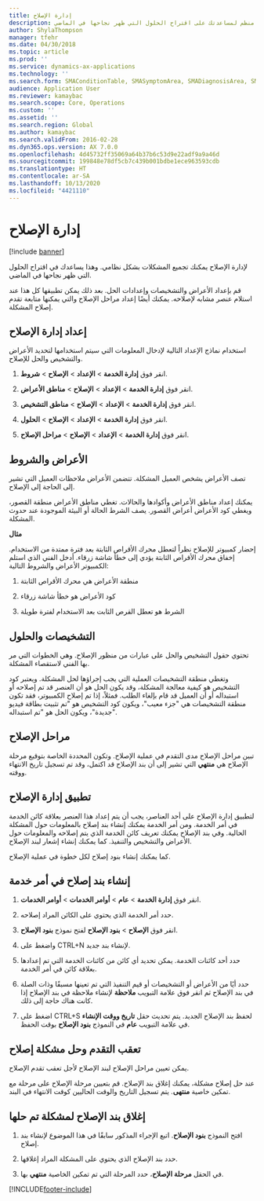 ```yaml
---
title: إدارة الإصلاح
description: قم بتجميع المشكلات بشكل منظم لمساعدتك على اقتراح الحلول التي ظهر نجاحها في الماضي.
author: ShylaThompson
manager: tfehr
ms.date: 04/30/2018
ms.topic: article
ms.prod: ''
ms.service: dynamics-ax-applications
ms.technology: ''
ms.search.form: SMAConditionTable, SMASymptomArea, SMADiagnosisArea, SMAResolutionTable, SMARepairStage
audience: Application User
ms.reviewer: kamaybac
ms.search.scope: Core, Operations
ms.custom: ''
ms.assetid: ''
ms.search.region: Global
ms.author: kamaybac
ms.search.validFrom: 2016-02-28
ms.dyn365.ops.version: AX 7.0.0
ms.openlocfilehash: 4d45732ff35069a64b37b6c53d9e22adf9a9a46d
ms.sourcegitcommit: 199848e78df5cb7c439b001bdbe1ece963593cdb
ms.translationtype: HT
ms.contentlocale: ar-SA
ms.lasthandoff: 10/13/2020
ms.locfileid: "4421110"
---
```

# <a name="repair-management"></a>إدارة الإصلاح       

[!include [banner](../includes/banner.md)]


لإدارة الإصلاح يمكنك تجميع المشكلات بشكل نظامي. وهذا يساعدك في اقتراح الحلول التي ظهر نجاحها في الماضي.

قم بإعداد الأعراض والتشخيصات وإعدادات الحل. بعد ذلك يمكن تطبيقها كل هذا عند استلام عنصر مشابه لإصلاحه. يمكنك أيضًا إعداد مراحل الإصلاح والتي يمكنها متابعة تقدم إصلاح المشكلة.

## <a name="setting-up-repair-management"></a>إعداد إدارة الإصلاح

استخدام نماذج الإعداد التالية لإدخال المعلومات التي سيتم استخدامها لتحديد الأعراض والتشخيص والحل للإصلاح.

1.  انقر فوق **إدارة الخدمة** \> **الإعداد** \> **الإصلاح** \> **شروط**.

2.  انقر فوق **إدارة الخدمة** \> **الإعداد** \> **الإصلاح** \> **مناطق الأعراض**.

3.  انقر فوق **إدارة الخدمة** \> **الإعداد** \> **الإصلاح** \> **مناطق التشخيص**.

4.  انقر فوق **إدارة الخدمة** \> **الإعداد** \> **الإصلاح** \> **الحلول**.

5.  انقر فوق **إدارة الخدمة** \> **الإعداد** \> **الإصلاح** \> **مراحل الإصلاح**.

## <a name="symptoms-and-conditions"></a>الأعراض والشروط

تصف الأعراض يشخص العميل المشكلة. تتضمن الأعراض ملاحظات العميل التي تشير إلى الحاجة إلى الإصلاح.

يمكنك إعداد مناطق الأعراض وأكوادها والحالات. تغطي مناطق الأعراض منطقة القصور، ويغطي كود الأعراض أعراض القصور. يصف الشرط الحالة أو البيئة الموجودة عند حدوث المشكلة.

**مثال**

إحضار كمبيوتر للإصلاح نظراً لتعطل محرك الأقراص الثابتة بعد فترة ممتدة من الاستخدام. إخفاق محرك الأقراص الثابتة يؤدي إلى خطأ شاشة زرقاء. أدخل الفني الذي استلم الكمبيوتر الأعراض والشروط التالية:

1.  منطقة الأعراض هي محرك الأقراص الثابتة

2.  كود الأعراض هو خطأ شاشة زرقاء

3.  الشرط هو تعطل القرص الثابت بعد الاستخدام لفترة طويلة

## <a name="diagnosis-and-resolutions"></a>التشخيصات والحلول

تحتوي حقول التشخيص والحل على عبارات من منظور الإصلاح. وهي الخطوات التي مر بها الفني لاستقصاء المشكلة.

وتغطي منطقة التشخيصات العملية التي يجب إجراؤها لحل المشكلة. ويعتبر كود التشخيص هو كيفية معالجة المشكلة، وقد يكون الحل هو أن العنصر قد تم إصلاحه أو استبداله أو أن العميل قد قام بإلغاء الطلب. فمثلاً، إذا تم إصلاح الكمبيوتر، فقد تكون منطقة التشخيصات هي "جزء معيب"، ويكون كود التشخيص هو "تم تثبيت بطاقة فيديو جديدة"، ويكون الحل هو "تم استبداله".

## <a name="repair-stages"></a>مراحل الإصلاح

تبين مراحل الإصلاح مدى التقدم في عملية الإصلاح. وتكون المحددة الخاصة بتوقيع مرحلة الإصلاح هي **منتهي** التي تشير إلى أن بند الإصلاح قد اكتمل، وقد تم تسجيل تاريخ الانتهاء ووقته.

## <a name="applying-repair-management"></a>تطبيق إدارة الإصلاح

لتطبيق إدارة الإصلاح على أحد العناصر، يجب أن يتم إعداد هذا العنصر بعلاقة كائن الخدمة في أمر الخدمة. ومن أمر الخدمة يمكنك إنشاء بند إصلاح بالمعلومات حول المشكلة الحالية. وفي بند الإصلاح يمكنك تعريف كائن الخدمة الذي يتم إصلاحه والمعلومات حول الأعراض والتشخيص والتنفيذ. كما يمكنك إنشاء إشعار لبند الإصلاح.

كما يمكنك إنشاء بنود إصلاح لكل خطوة في عملية الإصلاح.

## <a name="create-a-repair-line-on-a-service-order"></a>إنشاء بند إصلاح في أمر خدمة

1.  انقر فوق **إدارة الخدمة** \> **عام** \> **أوامر الخدمات** \> **أوامر الخدمات**.

2.  حدد أمر الخدمة الذي يحتوي على الكائن المراد إصلاحه.

3.  انقر فوق **الإصلاح** \> **بنود الإصلاح** لفتح نموذج **بنود الإصلاح**.

4.  واضغط على CTRL+N لإنشاء بند جديد.

5.  حدد أحد كائنات الخدمة. يمكن تحديد أي كائن من كائنات الخدمة التي تم إعدادها بعلاقة كائن في أمر الخدمة.

6.  حدد أيًا من الأعراض أو التشخيصات أو قيم التنفيذ التي تم تعينها مسبقًا وذات الصلة في بند الإصلاح ثم انقر فوق علامة التبويب **ملاحظة** لإنشاء ملاحظة في بند الإصلاح إذا كانت هناك حاجة إلى ذلك.

7.  اضغط على CTRL+S لحفظ بند الإصلاح الجديد. يتم تحديث حقل **تاريخ ووقت الإنشاء‬** في علامة التبويب **عام** في النموذج **بنود الإصلاح** بوقت الحفظ.

## <a name="tracking-progress-and-resolving-a-repair-issue"></a>تعقب التقدم وحل مشكلة إصلاح

يمكن تعيين مراحل الإصلاح لبند الإصلاح لأجل تعقب تقدم الإصلاح.

عند حل إصلاح مشكلة، يمكنك إغلاق بند الإصلاح. قم بتعيين مرحلة الإصلاح على مرحلة مع تمكين خاصية **منتهى**. يتم تسجيل التاريخ والوقت الحاليين كوقت الانتهاء في البند.

## <a name="close-a-repair-line-for-a-resolved-issue"></a>إغلاق بند الإصلاح لمشكلة تم حلها

1.  افتح النموذج **بنود الإصلاح**. اتبع الإجراء المذكور سابقًا في هذا الموضوع لإنشاء بند إصلاح.

2.  حدد بند الإصلاح الذي يحتوي على المشكلة المراد إغلاقها.

3.  في الحقل **مرحلة الإصلاح**، حدد المرحلة التي تم تمكين الخاصية **منتهي** بها.

  




[!INCLUDE[footer-include](../../includes/footer-banner.md)]